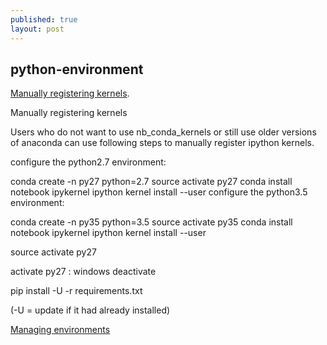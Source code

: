 ```yaml
---
published: true
layout: post
---
```

## python-environment

[Manually registering kernels](http://stackoverflow.com/questions/30492623/using-both-python-2-x-and-python-3-x-in-ipython-notebook). 


Manually registering kernels

Users who do not want to use nb_conda_kernels or still use older versions of anaconda can use following steps to manually register ipython kernels.

configure the python2.7 environment:

conda create -n py27 python=2.7
source activate py27
conda install notebook ipykernel
ipython kernel install --user
configure the python3.5 environment:

conda create -n py35 python=3.5
source activate py35
conda install notebook ipykernel
ipython kernel install --user


source activate py27

activate py27 : windows
deactivate 


pip install -U -r requirements.txt 

(-U = update if it had already installed)


[Managing environments](http://conda.pydata.org/docs/using/envs.html)


